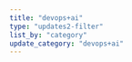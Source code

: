 ```yaml
---
title: "devops+ai"
type: "updates2-filter"
list_by: "category"
update_category: "devops+ai"
---
```

